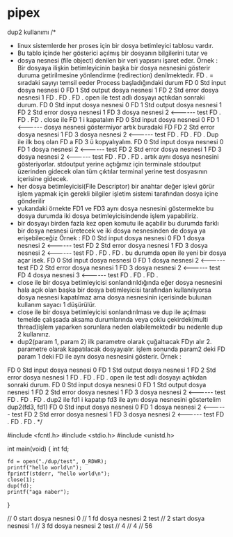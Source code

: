 # pipex

dup2 kullanımı 
/*
*	linux sistemlerde her proses için bir dosya betimleyici tablosu vardır.
*	Bu tablo içinde her gösterici açılmış bir dosyanın bilgilerini tutar ve
*	dosya nesnesi (file object) denilen bir veri yapısını işaret eder.
Örnek : Bir dosyaya ilişkin betimleyicinin başka bir dosya nesnesini gösterir duruma getirilmesine yönlendirme (redirection) denilmektedir.
FD . = sıradaki sayıyı temsil eeder
Process başladığındaki durum
FD 0		Std input		dosya nesnesi 0
FD 1		Std output		dosya nesnesi 1
FD 2		Std error		dosya nesnesi 1
FD .
FD .
FD .
open ile test adlı dosyayı açtıkdan sonraki durum.
FD 0		Std input		dosya nesnesi 0
FD 1		Std output		dosya nesnesi 1
FD 2		Std error		dosya nesnesi 1
FD 3						dosya nesnesi 2  <------ test
FD .
FD .
FD .
close ile FD 1 i kapatalım
FD 0		Std input		dosya nesnesi 0
FD 1										<------ dosya nesnesi göstermiyor artık buradaki FD
FD 2		Std error		dosya nesnesi 1
FD 3						dosya nesnesi 2	<------ test
FD .
FD .
FD .
Dup ile ilk boş olan FD a FD 3 ü kopyalıyalım.
FD 0		Std input		dosya nesnesi 0
FD 1						dosya nesnesi 2	<------ test
FD 2		Std error		dosya nesnesi 1
FD 3						dosya nesnesi 2	<------ test
FD .
FD .
FD .
artık aynı dosya nesnesini gösteriyorlar. stdoutput yerine açtığımız için terminale stdoutput üzerinden gidecek olan tüm çıktılar terminal yerine test dosyasının içerisine gidecek.
*	her dosya betimleyicisi(File Descriptor) bir anahtar değer işlevi görür işlem yapmak için gerekli bilgiler işletim sistemi tarafından dosya içine gönderilir
*	yukarıdaki örnekte FD1 ve FD3 aynı dosya nesnesini göstermekte bu dosya durumda iki dosya betimleyicisindende işlem yapabiliriz.
*	bir dosyayı birden fazla kez open komutu ile açabilir bu durumda farklı bir dosya nesnesi üretecek ve iki dosya nesnesinden de dosya ya erişebileceğiz
Örnek :
FD 0		Std input		dosya nesnesi 0
FD 1						dosya nesnesi 2	<------ test
FD 2		Std error		dosya nesnesi 1
FD 3						dosya nesnesi 2	<------ test
FD .
FD .
FD .
bu durumda open ile yeni bir dosya açar isek.
FD 0		Std input		dosya nesnesi 0
FD 1						dosya nesnesi 2	<------ test
FD 2		Std error		dosya nesnesi 1
FD 3						dosya nesnesi 2	<------ test
FD 4						dosya nesnesi 3	<------ test
FD .
FD .
FD .
*	close ile bir dosya betimleyicisi sonlandırıldığında eğer dosya nesnesini hala açık olan başka bir dosya betimleyicisi tarafından kullanılıyorsa dosya nesnesi kapatılmaz ama dosya nesnesinin içerisinde bulunan kullanım sayacı 1 düşürülür.
*	close ile bir dosya betimleyicisi sonlandırılması ve dup ile açılması temelde çalışsada aksama durumlarında veya çoklu çekirdek(multi thread)işlem yaparken sorunlara neden olabilemektedir bu nedenle dup 2 kullanırız.
*	dup2(param 1, param 2) ilk parametre olarak çuğaltıacak FDyı alır 2. parametre olarak  kapatılacak dosyayıalır. işlem sonunda param2 deki FD param 1 deki FD ile aynı dosya nesnesini gösterir.
Örnek :

FD 0		Std input		dosya nesnesi 0
FD 1		Std output		dosya nesnesi 1
FD 2		Std error		dosya nesnesi 1
FD .
FD .
FD .
open ile test adlı dosyayı açtıkdan sonraki durum.
FD 0		Std input		dosya nesnesi 0
FD 1		Std output		dosya nesnesi 1
FD 2		Std error		dosya nesnesi 1
FD 3						dosya nesnesi 2  <------ test
FD .
FD .
FD .
dup2 ile fd1 i kapatıp fd3 ile aynı dosya nesnesini göstertelim dup2(fd3, fd1)
FD 0		Std input		dosya nesnesi 0
FD 1						dosya nesnesi 2	<------ test
FD 2		Std error		dosya nesnesi 1
FD 3						dosya nesnesi 2	<------ test
FD .
FD .
FD .
*/

#include <fcntl.h>
#include <stdio.h>
#include <unistd.h>

int	main(void)
{
	int	fd;

	fd = open("./dup/test", O_RDWR);
	printf("hello world\n");
	fprintf(stderr, "hello world\n");
	close(1);
	dup(fd);
	printf("aga naber");
}

// 0	start	dosya nesnesi 0
// 1	fd		dosya nesnesi 2 test
// 2	start	dosya nesnesi 1
// 3	fd		dosya nesnesi 2 test
// 4
// 4
// 56
